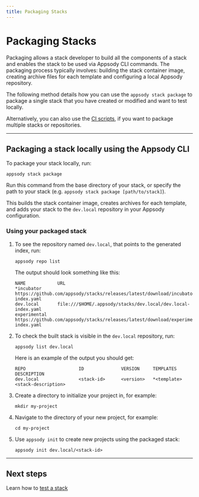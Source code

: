 ```yaml
---
title: Packaging Stacks
---
```


# Packaging Stacks

Packaging allows a stack developer to build all the components of a stack and enables the stack to be used via Appsody CLI commands. The packaging process typically involves: building the stack container image, creating archive files for each template and configuring a local Appsody repository.

The following method details how you can use the `appsody stack package` to package a single stack that you have created or modified and want to test locally.

Alternatively, you can also use the [CI scripts](./ci-scripts), if you want to package multiple stacks or repositories.

---

## Packaging a stack locally using the Appsody CLI

To package your stack locally, run:
```
appsody stack package
```
Run this command from the base directory of your stack, or specify the path to your stack (e.g. `appsody stack package [path/to/stack]`).

This builds the stack container image, creates archives for each template, and adds your stack to the `dev.local` repository in your Appsody configuration.


### Using your packaged stack
1. To see the repository named `dev.local`, that points to the generated index, run:
    ```
    appsody repo list
    ```
    The output should look something like this:
    ```
    NAME            URL
    *incubator  	https://github.com/appsody/stacks/releases/latest/download/incubator-index.yaml                    
    dev.local   	file:///$HOME/.appsody/stacks/dev.local/dev.local-index.yaml                  
    experimental	https://github.com/appsody/stacks/releases/latest/download/experimental-index.yaml
    ```

1. To check the built stack is visible in the `dev.local` repository, run:
    ```
    appsody list dev.local
    ```
    Here is an example of the output you should get:
    ```
    REPO            	    ID            	VERSION  	TEMPLATES        	DESCRIPTION                      
    dev.local	            <stack-id>	    <version>   *<template>	        <stack-description>
    ```
1. Create a directory to initialize your project in, for example:
    ```
    mkdir my-project
    ```
1. Navigate to the directory of your new project, for example:
    ```
    cd my-project
    ```
1. Use `appsody init` to create new projects using the packaged stack:
    ```
    appsody init dev.local/<stack-id>
    ```

---

## Next steps

Learn how to [test a stack](test)
